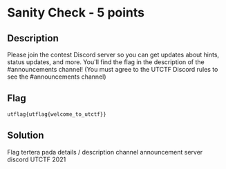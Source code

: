 # Sanity Check - 5 points
## Description

Please join the contest Discord server so you can get updates about hints, status updates, and more.
You'll find the flag in the description of the #announcements channel!
(You must agree to the UTCTF Discord rules to see the #announcements channel)

## Flag
```
utflag{utflag{welcome_to_utctf}}
```
## Solution
Flag tertera pada details / description channel announcement server discord UTCTF 2021
